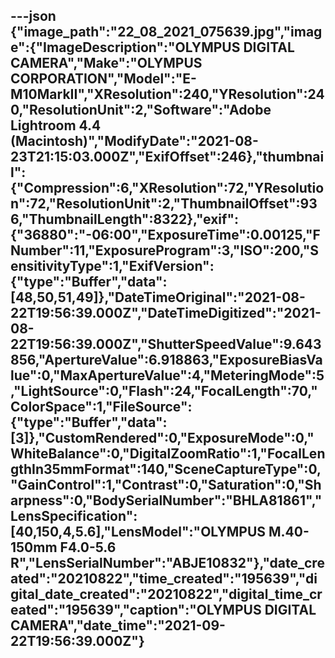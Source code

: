 ---json
{"image_path":"22_08_2021_075639.jpg","image":{"ImageDescription":"OLYMPUS DIGITAL CAMERA","Make":"OLYMPUS CORPORATION","Model":"E-M10MarkII","XResolution":240,"YResolution":240,"ResolutionUnit":2,"Software":"Adobe Lightroom 4.4 (Macintosh)","ModifyDate":"2021-08-23T21:15:03.000Z","ExifOffset":246},"thumbnail":{"Compression":6,"XResolution":72,"YResolution":72,"ResolutionUnit":2,"ThumbnailOffset":936,"ThumbnailLength":8322},"exif":{"36880":"-06:00","ExposureTime":0.00125,"FNumber":11,"ExposureProgram":3,"ISO":200,"SensitivityType":1,"ExifVersion":{"type":"Buffer","data":[48,50,51,49]},"DateTimeOriginal":"2021-08-22T19:56:39.000Z","DateTimeDigitized":"2021-08-22T19:56:39.000Z","ShutterSpeedValue":9.643856,"ApertureValue":6.918863,"ExposureBiasValue":0,"MaxApertureValue":4,"MeteringMode":5,"LightSource":0,"Flash":24,"FocalLength":70,"ColorSpace":1,"FileSource":{"type":"Buffer","data":[3]},"CustomRendered":0,"ExposureMode":0,"WhiteBalance":0,"DigitalZoomRatio":1,"FocalLengthIn35mmFormat":140,"SceneCaptureType":0,"GainControl":1,"Contrast":0,"Saturation":0,"Sharpness":0,"BodySerialNumber":"BHLA81861","LensSpecification":[40,150,4,5.6],"LensModel":"OLYMPUS M.40-150mm F4.0-5.6 R","LensSerialNumber":"ABJE10832"},"date_created":"20210822","time_created":"195639","digital_date_created":"20210822","digital_time_created":"195639","caption":"OLYMPUS DIGITAL CAMERA","date_time":"2021-09-22T19:56:39.000Z"}
---